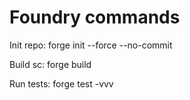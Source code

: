 # Foundry commands

Init repo: forge init --force --no-commit

Build sc: forge build

Run tests: forge test -vvv
